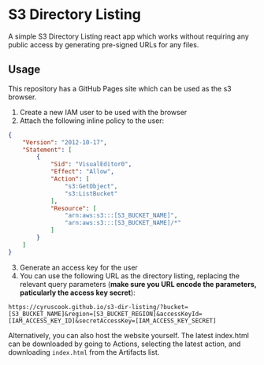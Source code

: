 # S3 Directory Listing

A simple S3 Directory Listing react app which works without requiring any public access by generating pre-signed URLs for any files.

## Usage

This repository has a GitHub Pages site which can be used as the s3 browser.

1. Create a new IAM user to be used with the browser
2. Attach the following inline policy to the user:

```JSON
{
    "Version": "2012-10-17",
    "Statement": [
        {
            "Sid": "VisualEditor0",
            "Effect": "Allow",
            "Action": [
                "s3:GetObject",
                "s3:ListBucket"
            ],
            "Resource": [
                "arn:aws:s3:::[S3_BUCKET_NAME]",
                "arn:aws:s3:::[S3_BUCKET_NAME]/*"
            ]
        }
    ]
}
```

3. Generate an access key for the user
4. You can use the following URL as the directory listing, replacing the relevant query parameters (**make sure you URL encode the parameters, paticularly the access key secret**):

```
https://cyruscook.github.io/s3-dir-listing/?bucket=[S3_BUCKET_NAME]&region=[S3_BUCKET_REGION]&accessKeyId=[IAM_ACCESS_KEY_ID]&secretAccessKey=[IAM_ACCESS_KEY_SECRET]
```

Alternatively, you can also host the website yourself.
The latest index.html can be downloaded by going to Actions, selecting the latest action, and downloading `index.html` from the Artifacts list.
